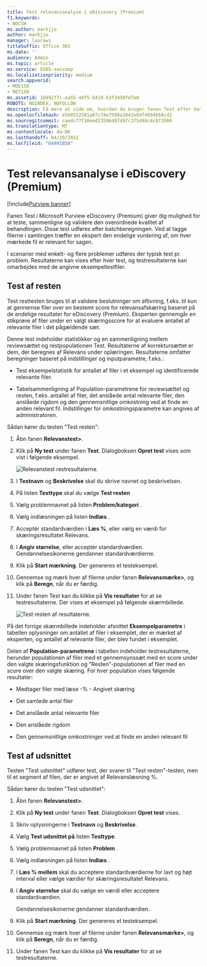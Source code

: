 ```yaml
---
title: Test relevansanalyse i eDiscovery (Premium)
f1.keywords:
- NOCSH
ms.author: markjjo
author: markjjo
manager: laurawi
titleSuffix: Office 365
ms.date: ''
audience: Admin
ms.topic: article
ms.service: O365-seccomp
ms.localizationpriority: medium
search.appverid:
- MOE150
- MET150
ms.assetid: 1b092f7c-ea55-44f5-b419-63f3458fd7e0
ROBOTS: NOINDEX, NOFOLLOW
description: Få mere at vide om, hvordan du bruger fanen Test efter batchberegning i eDiscovery (Premium) til at teste, sammenligne og validere den overordnede kvalitet af behandlingen.
ms.openlocfilehash: e568552501a07c74e7500a1041e69f4994668cd2
ms.sourcegitcommit: caedcf7f16eed23596487d97c375d4bc4c8f3566
ms.translationtype: MT
ms.contentlocale: da-DK
ms.lasthandoff: 04/20/2022
ms.locfileid: "64991858"
---
```

# <a name="test-relevance-analysis-in-ediscovery-premium"></a>Test relevansanalyse i eDiscovery (Premium)

[!include[Purview banner](../includes/purview-rebrand-banner.md)]
  
Fanen Test i Microsoft Purview eDiscovery (Premium) giver dig mulighed for at teste, sammenligne og validere den overordnede kvalitet af behandlingen. Disse test udføres efter batchberegningen. Ved at tagge filerne i samlingen træffer en ekspert den endelige vurdering af, om hver mærkede fil er relevant for sagen.
  
I scenarier med enkelt- og flere problemer udføres der typisk test pr. problem. Resultaterne kan vises efter hver test, og testresultaterne kan omarbejdes med de angivne eksempeltestfiler.
  
## <a name="testing-the-rest"></a>Test af resten

Test resttesten bruges til at validere beslutninger om aflivning, f.eks. til kun at gennemse filer over en bestemt score for relevansafskæring baseret på de endelige resultater for eDiscovery (Premium). Eksperten gennemgår en stikprøve af filer under en valgt skæringsscore for at evaluere antallet af relevante filer i det pågældende sæt.
  
Denne test indeholder statistikker og en sammenligning mellem reviewsættet og restpopulationen Test. Resultaterne af korrektursættet er dem, der beregnes af Relevans under oplæringen. Resultaterne omfatter beregninger baseret på indstillinger og inputparametre, f.eks.:
  
- Test eksempelstatistik for antallet af filer i et eksempel og identificerede relevante filer.

- Tabelsammenligning af Population-parametrene for reviewsættet og resten, f.eks. antallet af filer, det anslåede antal relevante filer, den anslåede rigdom og den gennemsnitlige omkostning ved at finde en anden relevant fil. Indstillinger for omkostningsparametre kan angives af administratoren.

Sådan kører du testen "Test resten":

1. Åbn fanen **Relevanstest\>**.

2. Klik på **Ny test** under fanen **Test**. Dialogboksen **Opret test** vises som vist i følgende eksempel.

    ![Relevanstest restresultaterne.](../media/46e6898a-f929-4fd0-88d9-6f91d04b6ce2.png)
  
3. I **Testnavn** og **Beskrivelse** skal du skrive navnet og beskrivelsen.

4. På listen **Testtype** skal du vælge **Test resten**

5. Vælg problemnavnet på listen **Problem/kategori** .

6. Vælg indlæsningen på listen **Indlæs** . 

7. Acceptér standardværdien i **Læs %**, eller vælg en værdi for skæringsresultatet Relevans. 

8. I **Angiv størrelse**, eller acceptér standardværdien. Gendannelsesikonerne gendanner standardværdierne.

9. Klik på **Start mærkning**. Der genereres et testeksempel.

10. Gennemse og mærk hver af filerne under fanen **Relevansmærke\>**, og klik på **Beregn**, når du er færdig.

11. Under fanen Test kan du klikke på **Vis resultater** for at se testresultaterne. Der vises et eksempel på følgende skærmbillede.

    ![Test resten af resultaterne.](../media/b95744a9-047d-4c29-992d-04fa7e58e58a.png)
  
På det forrige skærmbillede indeholder afsnittet **Eksempelparametre** i tabellen oplysninger om antallet af filer i eksemplet, der er mærket af eksperten, og antallet af relevante filer, der blev fundet i eksemplet.
  
Delen af **Population-parametrene** i tabellen indeholder testresultaterne, herunder populationen af filer med et gennemsynssæt med en score under den valgte skæringsfunktion og "Resten"-populationen af filer med en score over den valgte skæring. For hver population vises følgende resultater:
  
- Medtager filer med læse -% - Angivet skæring

- Det samlede antal filer

- Det anslåede antal relevante filer

- Den anslåede rigdom

- Den gennemsnitlige omkostninger ved at finde en anden relevant fil

## <a name="testing-the-slice"></a>Test af udsnittet

Testen "Test udsnittet" udfører test, der svarer til "Test resten"-testen, men til et segment af filen, der er angivet af Relevanslæsning %.

Sådan kører du testen "Test udsnittet":
  
1. Åbn fanen **Relevanstest\>**.

2. Klik på **Ny test** under fanen **Test**. Dialogboksen **Opret test** vises.

3. Skriv oplysningerne i **Testnavn** og **Beskrivelse**.

4. Vælg **Test udsnittet på** listen **Testtype**.

5. Vælg problemnavnet på listen **Problem** .

6. Vælg indlæsningen på listen **Indlæs** .

7. I **Læs % mellem** skal du acceptere standardværdierne for lavt og højt interval eller vælge værdier for skæringsresultatet Relevans.

8. I **Angiv størrelse** skal du vælge en værdi eller acceptere standardværdien.

    Gendannelsesikonerne gendanner standardværdien.

9. Klik på **Start mærkning**. Der genereres et testeksempel.

10. Gennemse og mærk hver af filerne under fanen **Relevansmærke\>**, og klik på **Beregn**, når du er færdig.

11. Under fanen Test kan du klikke på **Vis resultater** for at se testresultaterne.
